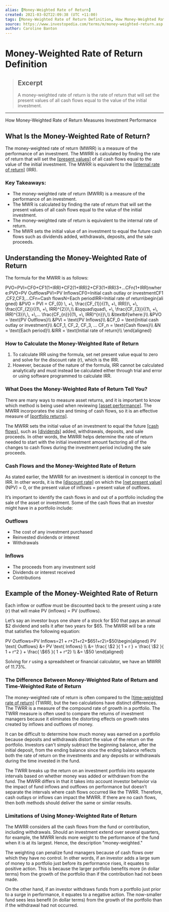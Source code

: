 ```yaml
---
alias: [Money-Weighted Rate of Return]
created: 2021-03-02T22:09:38 (UTC +11:00)
tags: [Money-Weighted Rate of Return Definition, How Money-Weighted Rate of Return Measures Investment Performance]
source: https://www.investopedia.com/terms/m/money-weighted-return.asp
author: Caroline Banton
---
```


# Money-Weighted Rate of Return Definition

> ## Excerpt
> A money-weighted rate of return is the rate of return that will set the present values of all cash flows equal to the value of the initial investment.

---

How Money-Weighted Rate of Return Measures Investment Performance
## What Is the Money-Weighted Rate of Return?

The money-weighted rate of return (MWRR) is a measure of the performance of an investment. The MWRR is calculated by finding the rate of return that will set the [[present values]](https://www.investopedia.com/terms/p/presentvalue.asp) of all cash flows equal to the value of the initial investment. The MWRR is equivalent to the [[internal rate of return]](https://www.investopedia.com/terms/i/irr.asp) (IRR).

### Key Takeaways:

-   The money-weighted rate of return (MWRR) is a measure of the performance of an investment.
-   The MWR is calculated by finding the rate of return that will set the present values of all cash flows equal to the value of the initial investment.
-   The money-weighted rate of return is equivalent to the internal rate of return.
-   The MWR sets the initial value of an investment to equal the future cash flows such as dividends added, withdrawals, deposits, and the sale proceeds.

## Understanding the Money-Weighted Rate of Return

The formula for the MWRR is as follows:

PVO\=PVI\=CF0+CF1(1+IRR)+CF2(1+IRR)2+CF3(1+IRR)3+...CFn(1+IRR)nwhere:PVO\=PV OutflowsPVI\=PV InflowsCF0\=Initial cash outlay or investmentCF1,CF2,CF3,...CFn\=Cash flowsN\=Each periodIRR\=Initial rate of return\\begin{aligned} &PVO = PVI = CF\_{0} \\, +\\, \\frac{CF\_{1}}{(1\\, +\\, IRR)}\\, +\\, \\frac{CF\_{2}}{(1\\, +\\, IRR)^{2}}\\,\\\\ &\\qquad\\quad\\, +\\, \\frac{CF\_{3}}{(1\\, +\\, IRR)^{3}}\\,\\, +\\,... \\frac{CF\_{n}}{(1\\, +\\, IRR)^{n}}\\,\\\\ &\\textbf{where:}\\\\ &PVO = \\text{PV Outflows}\\\\ &PVI = \\text{PV Inflows}\\\\ &CF\_0 = \\text{Initial cash outlay or investment}\\\\ &CF\_1, CF\_2, CF\_3, ... CF\_n = \\text{Cash flows}\\\\ &N = \\text{Each period}\\\\ &IRR = \\text{Initial rate of return}\\\\ \\end{aligned}

### How to Calculate the Money-Weighted Rate of Return 

1.  To calculate IRR using the formula, set net present value equal to zero and solve for the discount rate (r), which is the IRR. 
2.  However, because of the nature of the formula, IRR cannot be calculated analytically and must instead be calculated either through trial and error or using software programmed to calculate IRR.

### What Does the Money-Weighted Rate of Return Tell You? 

There are many ways to measure asset returns, and it is important to know which method is being used when reviewing [[asset performance]](https://www.investopedia.com/terms/a/assetperformance.asp). The MWRR incorporates the size and timing of cash flows, so it is an effective measure of [[portfolio returns]](https://www.investopedia.com/terms/p/portfolio-return.asp). 

The MWRR sets the initial value of an investment to equal the future [[cash flows]](https://www.investopedia.com/terms/c/cashflow.asp), such as [[dividends]](https://www.investopedia.com/terms/d/dividend.asp) added, withdrawals, deposits, and sale proceeds. In other words, the MWRR helps determine the rate of return needed to start with the initial investment amount factoring all of the changes to cash flows during the investment period including the sale proceeds.

### Cash Flows and the Money-Weighted Rate of Return

As stated earlier, the MWRR for an investment is identical in concept to the IRR. In other words, it is the [[discount rate]](https://www.investopedia.com/terms/d/discountrate.asp) on which the [[net present value]](https://www.investopedia.com/terms/n/npv.asp) (NPV) = 0, or the present value of inflows = present value of outflows.

It’s important to identify the cash flows in and out of a portfolio including the sale of the asset or investment. Some of the cash flows that an investor might have in a portfolio include: 

### Outflows

-   The cost of any investment purchased
-   Reinvested dividends or interest
-   Withdrawals

### Inflows

-   The proceeds from any investment sold
-   Dividends or interest received
-   Contributions

## Example of the Money-Weighted Rate of Return 

Each inflow or outflow must be discounted back to the present using a rate (r) that will make PV (inflows) = PV (outflows). 

Let’s say an investor buys one share of a stock for $50 that pays an annual $2 dividend and sells it after two years for $65. The MWRR will be a rate that satisfies the following equation:

PV Outflows\=PV Inflows\=$21+r+$21+r2+$651+r2\=$50\\begin{aligned} PV \\text{ Outflows} &= PV \\text{ Inflows} \\\\ &= \\frac{ \\$2 }{ 1 + r } + \\frac{ \\$2 }{ 1 + r^2 } + \\frac{ \\$65 }{ 1 + r^2} \\\\ &= \\$50 \\end{aligned}

Solving for _r_ using a spreadsheet or financial calculator, we have an MWRR of 11.73%.

### The Difference Between Money-Weighted Rate of Return and Time-Weighted Rate of Return

The money-weighted rate of return is often compared to the [[time-weighted rate of return]](https://www.investopedia.com/terms/t/time-weightedror.asp) (TWRR), but the two calculations have distinct differences. The TWRR is a measure of the compound rate of growth in a portfolio. The TWRR measure is often used to compare the returns of investment managers because it eliminates the distorting effects on growth rates created by inflows and outflows of money.

It can be difficult to determine how much money was earned on a portfolio because deposits and withdrawals distort the value of the return on the portfolio. Investors can't simply subtract the beginning balance, after the initial deposit, from the ending balance since the ending balance reflects both the rate of return on the investments and any deposits or withdrawals during the time invested in the fund. 

The TWRR breaks up the return on an investment portfolio into separate intervals based on whether money was added or withdrawn from the fund. The MWRR differs in that it takes into account investor behavior via the impact of fund inflows and outflows on performance but doesn’t separate the intervals where cash flows occurred like the TWRR. Therefore, cash outlays or inflows can impact the MWRR. If there are no cash flows, then both methods should deliver the same or similar results.

### Limitations of Using Money-Weighted Rate of Return

The MWRR considers all the cash flows from the fund or contribution, including withdrawals. Should an investment extend over several quarters, for example, the MWRR lends more weight to the performance of the fund when it is at its largest. Hence, the description "money-weighted." 

The weighting can penalize fund managers because of cash flows over which they have no control. In other words, if an investor adds a large sum of money to a portfolio just before its performance rises, it equates to positive action. This is because the larger portfolio benefits more (in dollar terms) from the growth of the portfolio than if the contribution had not been made.

On the other hand, if an investor withdraws funds from a portfolio just prior to a surge in performance, it equates to a negative action. The now-smaller fund sees less benefit (in dollar terms) from the growth of the portfolio than if the withdrawal had not occurred.
